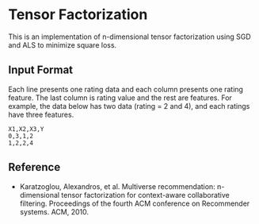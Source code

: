 # Tensor Factorization

This is an implementation of n-dimensional tensor factorization using SGD and ALS to minimize square loss. 

## Input Format
Each line presents one rating data and each column presents one rating feature.
The last column is rating value and the rest are features. 
For example, the data below has two data (rating = 2 and 4), and each ratings have three features. 
```
X1,X2,X3,Y
0,3,1,2
1,2,2,4
```

## Reference
* Karatzoglou, Alexandros, et al. Multiverse recommendation: n-dimensional tensor factorization for context-aware collaborative filtering. Proceedings of the fourth ACM conference on Recommender systems. ACM, 2010.
